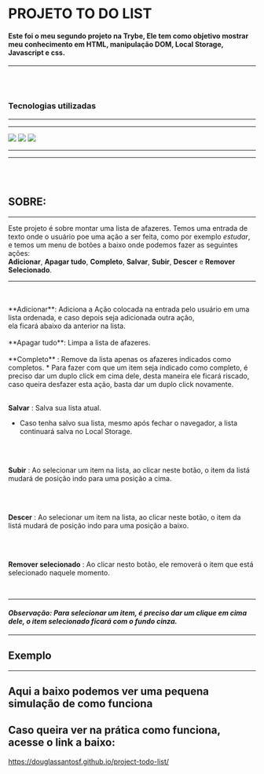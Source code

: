 # PROJETO TO DO LIST

#### Este foi o meu segundo projeto na **Trybe**, Ele tem como objetivo mostrar meu conhecimento em **HTML**, **manipulação DOM**, **Local Storage**, **Javascript** e **css**.
---
<br>
<br>

### **Tecnologias utilizadas**
---
---

<img src="https://img.shields.io/badge/HTML5-E34F26?style=for-the-badge&logo=html5&logoColor=white"></img>
<img src="https://img.shields.io/badge/JavaScript-323330?style=for-the-badge&logo=javascript&logoColor=F7DF1E"></img>
<img src="https://img.shields.io/badge/CSS3-1572B6?style=for-the-badge&logo=css3&logoColor=white"></img>

---
---
<br>
<br>

## **SOBRE:**
---
Este projeto é sobre montar uma lista de afazeres. Temos uma entrada de texto onde o usuário poe uma ação a ser feita, como por exemplo _estudar_,
e temos um menu de botões a baixo onde podemos fazer as seguintes ações: <br> **Adicionar**, **Apagar tudo**, **Completo**, **Salvar**, **Subir**, **Descer**
e **Remover Selecionado**.

---

<br>
<br>
**Adicionar**: Adiciona a Ação colocada na entrada pelo usuário em uma lista ordenada, e caso depois seja adicionada outra ação,<br>
ela ficará abaixo da anterior na lista.
<br>
<br>
**Apagar tudo**: Limpa a lista de afazeres.
<br>
<br>
**Completo** : Remove da lista apenas os afazeres indicados como completos.
* Para fazer com que um item seja indicado como completo, é preciso dar um duplo click em cima dele, desta maneira ele ficará riscado,
caso queira desfazer esta ação, basta dar um duplo click novamente.
<br>
<br>

**Salvar** : Salva sua lista atual.
* Caso tenha salvo sua lista, mesmo após fechar o navegador, a lista continuará salva no Local Storage.

<br>
<br>

**Subir** : Ao selecionar um item na lista, ao clicar neste botão, o item da listá mudará de posição indo para uma posição a cima.

<br>
<br>

**Descer** : Ao selecionar um item na lista, ao clicar neste botão, o item da listá mudará de posição indo para uma posição a baixo.

<br>
<br>

**Remover selecionado** : Ao clicar nesto botão, ele removerá o item que está selecionado naquele momento.

<br>

---

#### *Observação: Para selecionar um item, é preciso dar um clique em cima dele, o item selecionado ficará com o fundo cinza.*

---

## Exemplo

---

## Aqui a baixo podemos ver uma pequena simulação de como funciona


## Caso queira ver na prática como funciona, acesse o link a baixo: 
https://douglassantosf.github.io/project-todo-list/
